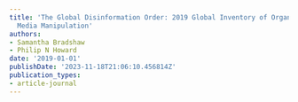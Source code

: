 ```yaml
---
title: 'The Global Disinformation Order: 2019 Global Inventory of Organised Social
  Media Manipulation'
authors:
- Samantha Bradshaw
- Philip N Howard
date: '2019-01-01'
publishDate: '2023-11-18T21:06:10.456814Z'
publication_types:
- article-journal
---
```

